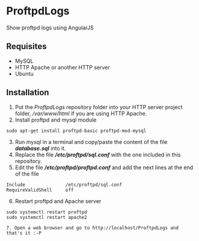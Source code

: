 # ProftpdLogs
Show proftpd logs using AngularJS
## Requisites
- MySQL
- HTTP Apache or another HTTP server
- Ubuntu
## Installation
1. Put the *ProftpdLogs* repository folder into your HTTP server project folder, */var/www/html* if you are using HTTP Apache.
2. Install proftpd and mysql module
```
sudo apt-get install proftpd-basic proftpd-mod-mysql
```
3. Run mysql in a terminal and copy/paste the content of the file **_database.sql_** into it.
4. Replace the file **_/etc/proftpd/sql.conf_** with the one included in this repository.
5. Edit the file  **_/etc/proftpd/proftpd.conf_** and add the next lines at the end of the file

```
Include               /etc/proftpd/sql.conf
RequireValidShell     off
```   
6. Restart proftpd and Apache server
```
sudo systemctl restart proftpd
sudo systemctl restart apache2

7. Open a web browser and go to http://localhost/ProftpdLogs and that's it :-P
